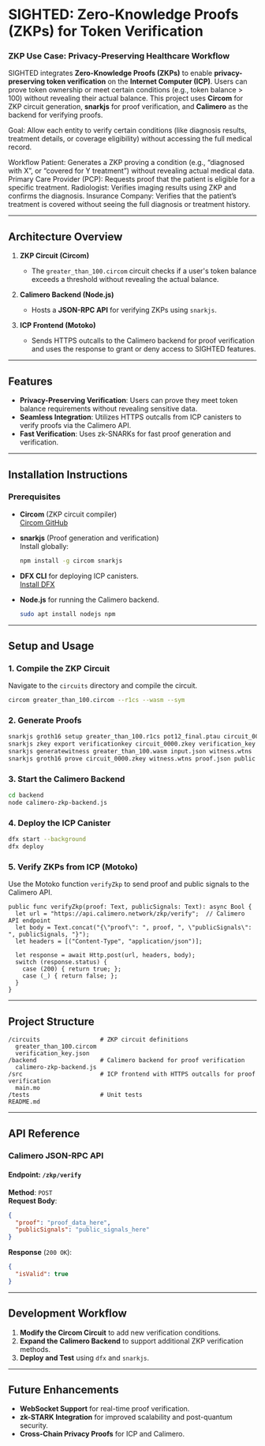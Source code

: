 # **SIGHTED: Zero-Knowledge Proofs (ZKPs) for Token Verification**

### **ZKP Use Case: Privacy-Preserving Healthcare Workflow**  

SIGHTED integrates **Zero-Knowledge Proofs (ZKPs)** to enable **privacy-preserving token verification** on the **Internet Computer (ICP)**. Users can prove token ownership or meet certain conditions (e.g., token balance > 100) without revealing their actual balance. This project uses **Circom** for ZKP circuit generation, **snarkjs** for proof verification, and **Calimero** as the backend for verifying proofs.


Goal: Allow each entity to verify certain conditions (like diagnosis results, treatment details, or coverage eligibility) without accessing the full medical record.

Workflow
Patient: Generates a ZKP proving a condition (e.g., “diagnosed with X”, or “covered for Y treatment”) without revealing actual medical data.
Primary Care Provider (PCP): Requests proof that the patient is eligible for a specific treatment.
Radiologist: Verifies imaging results using ZKP and confirms the diagnosis.
Insurance Company: Verifies that the patient’s treatment is covered without seeing the full diagnosis or treatment history.




---

## **Architecture Overview**

1. **ZKP Circuit (Circom)**  
   - The `greater_than_100.circom` circuit checks if a user's token balance exceeds a threshold without revealing the actual balance.  

2. **Calimero Backend (Node.js)**  
   - Hosts a **JSON-RPC API** for verifying ZKPs using `snarkjs`.  

3. **ICP Frontend (Motoko)**  
   - Sends HTTPS outcalls to the Calimero backend for proof verification and uses the response to grant or deny access to SIGHTED features.

---

## **Features**
- **Privacy-Preserving Verification**: Users can prove they meet token balance requirements without revealing sensitive data.  
- **Seamless Integration**: Utilizes HTTPS outcalls from ICP canisters to verify proofs via the Calimero API.  
- **Fast Verification**: Uses zk-SNARKs for fast proof generation and verification.  

---

## **Installation Instructions**

### Prerequisites
- **Circom** (ZKP circuit compiler)  
  [Circom GitHub](https://github.com/iden3/circom)  

- **snarkjs** (Proof generation and verification)  
  Install globally:  
  ```bash
  npm install -g circom snarkjs
  ```

- **DFX CLI** for deploying ICP canisters.  
  [Install DFX](https://internetcomputer.org/docs/current/developer-docs/setup/install/)  

- **Node.js** for running the Calimero backend.  
  ```bash
  sudo apt install nodejs npm
  ```

---

## **Setup and Usage**

### **1. Compile the ZKP Circuit**
Navigate to the `circuits` directory and compile the circuit.
```bash
circom greater_than_100.circom --r1cs --wasm --sym
```

### **2. Generate Proofs**
```bash
snarkjs groth16 setup greater_than_100.r1cs pot12_final.ptau circuit_0000.zkey
snarkjs zkey export verificationkey circuit_0000.zkey verification_key.json
snarkjs generatewitness greater_than_100.wasm input.json witness.wtns
snarkjs groth16 prove circuit_0000.zkey witness.wtns proof.json public.json
```

### **3. Start the Calimero Backend**
```bash
cd backend
node calimero-zkp-backend.js
```

### **4. Deploy the ICP Canister**
```bash
dfx start --background
dfx deploy
```

### **5. Verify ZKPs from ICP (Motoko)**
Use the Motoko function `verifyZkp` to send proof and public signals to the Calimero API.
```motoko
public func verifyZkp(proof: Text, publicSignals: Text): async Bool {
  let url = "https://api.calimero.network/zkp/verify";  // Calimero API endpoint
  let body = Text.concat("{\"proof\": ", proof, ", \"publicSignals\": ", publicSignals, "}");
  let headers = [("Content-Type", "application/json")];

  let response = await Http.post(url, headers, body);
  switch (response.status) {
    case (200) { return true; };
    case (_) { return false; };
  }
}
```

---

## **Project Structure**
```
/circuits                 # ZKP circuit definitions
  greater_than_100.circom
  verification_key.json
/backend                  # Calimero backend for proof verification
  calimero-zkp-backend.js
/src                      # ICP frontend with HTTPS outcalls for proof verification
  main.mo
/tests                    # Unit tests
README.md
```

---

## **API Reference**

### **Calimero JSON-RPC API**
#### **Endpoint: `/zkp/verify`**
**Method**: `POST`  
**Request Body**:
```json
{
  "proof": "proof_data_here",
  "publicSignals": "public_signals_here"
}
```

**Response** (`200 OK`):
```json
{
  "isValid": true
}
```

---

## **Development Workflow**

1. **Modify the Circom Circuit** to add new verification conditions.  
2. **Expand the Calimero Backend** to support additional ZKP verification methods.  
3. **Deploy and Test** using `dfx` and `snarkjs`.

---

## **Future Enhancements**
- **WebSocket Support** for real-time proof verification.  
- **zk-STARK Integration** for improved scalability and post-quantum security.  
- **Cross-Chain Privacy Proofs** for ICP and Calimero.  
